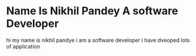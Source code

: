 # Name Is Nikhil Pandey A software Developer 
hi my name is nikhil pandye i am a software developer i have dveoped lots of application
